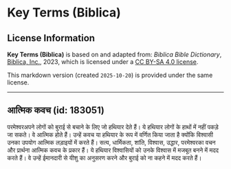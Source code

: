 # Key Terms (Biblica)

## License Information

**Key Terms (Biblica)** is based on and adapted from: _Biblica Bible Dictionary_, [Biblica, Inc.](https://www.biblica.com/), 2023, which is licensed under a [CC BY-SA 4.0 license](https://creativecommons.org/licenses/by-sa/4.0/legalcode.en).

This markdown version (created `2025-10-20`) is provided under the same license.



--------------------------------

## आत्मिक कवच (id: 183051)

परमेश्‍वरअपने लोगों को बुराई से बचाने के लिए जो हथियार देते हैं। ये हथियार लोगों के हाथों में नहीं पकड़े जा सकते। वे आत्मिक होते हैं। उन्हें कवच या हथियार के रूप में वर्णित किया जाता है क्योंकि विश्वासी उनका उपयोग आत्मिक लड़ाइयों में करते हैं। सत्य, धार्मिकता, शांति, विश्वास, उद्धार, परमेश्‍वरका वचन और प्रार्थना आत्मिक कवच के प्रकार हैं। ये हथियार विश्वासियों को उनके विश्वास में मजबूत बनने में मदद करते हैं। वे उन्हें ईमानदारी से यीशु का अनुसरण करने और बुराई को ना कहने में मदद करते हैं।


